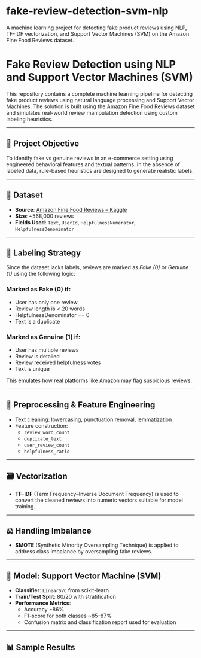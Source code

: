# fake-review-detection-svm-nlp
A machine learning project for detecting fake product reviews using NLP, TF-IDF vectorization, and Support Vector Machines (SVM) on the Amazon Fine Food Reviews dataset.
# Fake Review Detection using NLP and Support Vector Machines (SVM)

This repository contains a complete machine learning pipeline for detecting fake product reviews using natural language processing and Support Vector Machines. The solution is built using the Amazon Fine Food Reviews dataset and simulates real-world review manipulation detection using custom labeling heuristics.

---

## 📌 Project Objective

To identify fake vs genuine reviews in an e-commerce setting using engineered behavioral features and textual patterns. In the absence of labeled data, rule-based heuristics are designed to generate realistic labels.

---

## 📂 Dataset

- **Source**: [Amazon Fine Food Reviews – Kaggle](https://www.kaggle.com/datasets/snap/amazon-fine-food-reviews)
- **Size**: ~568,000 reviews
- **Fields Used**: `Text`, `UserId`, `HelpfulnessNumerator`, `HelpfulnessDenominator`

---

## 🧠 Labeling Strategy

Since the dataset lacks labels, reviews are marked as *Fake (0)* or *Genuine (1)* using the following logic:

### Marked as **Fake (0)** if:
- User has only one review
- Review length is < 20 words
- HelpfulnessDenominator == 0
- Text is a duplicate

### Marked as **Genuine (1)** if:
- User has multiple reviews
- Review is detailed
- Review received helpfulness votes
- Text is unique

This emulates how real platforms like Amazon may flag suspicious reviews.

---

## 🔧 Preprocessing & Feature Engineering

- Text cleaning: lowercasing, punctuation removal, lemmatization
- Feature construction:
  - `review_word_count`
  - `duplicate_text`
  - `user_review_count`
  - `helpfulness_ratio`

---

## 🗃️ Vectorization

- **TF-IDF** (Term Frequency–Inverse Document Frequency) is used to convert the cleaned reviews into numeric vectors suitable for model training.

---

## ⚖️ Handling Imbalance

- **SMOTE** (Synthetic Minority Oversampling Technique) is applied to address class imbalance by oversampling fake reviews.

---

## 🤖 Model: Support Vector Machine (SVM)

- **Classifier**: `LinearSVC` from scikit-learn
- **Train/Test Split**: 80/20 with stratification
- **Performance Metrics**:
  - Accuracy ~86%
  - F1-score for both classes ~85–87%
  - Confusion matrix and classification report used for evaluation

---

## 📊 Sample Results

